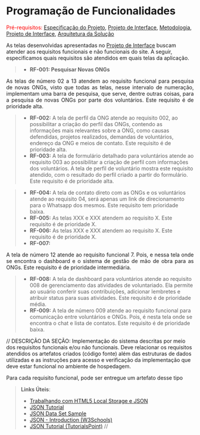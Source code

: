 # Programação de Funcionalidades

<span style="color:red">Pré-requisitos: <a href="2-Especificação do Projeto.md"> Especificação do Projeto</a></span>, <a href="04-Projeto de Interface.md"> Projeto de Interface</a>, <a href="4-Metodologia.md"> Metodologia</a>, <a href="3-Projeto de Interface.md"> Projeto de Interface</a>, <a href="5-Arquitetura da Solução.md"> Arquitetura da Solução</a>

As telas desenvolvidas apresentadas no <a href="04-Projeto de Interface.md"> Projeto de Interface</a> buscam atender aos requisitos funcionais e não funcionais do site. A seguir, especificamos quais requisitos são atendidos em quais telas da aplicação. 

>- **RF-001: Pesquisar Novas ONGs**
>
 <div align="justify"> 
 
 As telas de número 02 a 13 atendem ao requisito funcional para pesquisa de novas ONGs, visto que todas as telas, nesse intervalo de numeração, implementam uma barra de pesquisa, que serve, dentre outras coisas, para a pesquisa de novas ONGs por parte dos voluntários. Este requisito é de prioridade alta.
 
</div>

>- **RF-002:**
A tela de perfil da ONG atende ao requisito 002, ao possibilitar a criação do perfil das ONGs, contendo as informações mais relevantes sobre a ONG, como causas defendidas, projetos realizados, demandas de voluntários, endereço da ONG e meios de contato. Este requisito é de prioridade alta.
>- **RF-003:**
A tela de formulário detalhado para voluntários atende ao requisito 003 ao possibilitar a criação de perfil com informações dos voluntários. A tela de perfil de voluntário mostra este requisito atendido, com o resultado do perfil criado a partir do formulário. Este requisito é de prioridade alta.

>- **RF-004:**
A tela de contato direto com as ONGs e os voluntários atende ao requisito 04, será apenas um link de direcionamento para o Whatsapp dos mesmos. Este requisito tem prioridade baixa.
>- **RF-005:**
As telas XXX e XXX atendem ao requisito X. Este requisito é de prioridade X.
>- **RF-006:**
As telas XXX e XXX atendem ao requisito X. Este requisito é de prioridade X.
>- **RF-007:**

<div align="justify">
 
A tela de número 12 atende ao requisito funcional 7. Pois, e nessa tela onde se encontra o dashboard e o sistema de gestão de mão de obra para as ONGs. Este requisito é de prioridade intermediária.
 
</div>

>- **RF-008:**
A tela de dashboard para voluntários atende ao requisito 008 de gerenciamento das atividades de voluntariado. Ela permite ao usuário conferir suas contribuições, adicionar lembretes e atribuir status para suas atividades. Este requisito é de prioridade média.
>- **RF-009:**
A tela de número 009 atende ao requisito funcional para comunicação entre voluntários e ONGs. Pois, é nesta tela onde se encontra o chat e lista de contatos. 
Este requisito é de prioridade baixa.

// DESCRIÇÃO DA SEÇÃO:
Implementação do sistema descritas por meio dos requisitos funcionais e/ou não funcionais. Deve relacionar os requisitos atendidos os artefatos criados (código fonte) além das estruturas de dados utilizadas e as instruções para acesso e verificação da implementação que deve estar funcional no ambiente de hospedagem.

Para cada requisito funcional, pode ser entregue um artefato desse tipo

> **Links Úteis**:
>
> - [Trabalhando com HTML5 Local Storage e JSON](https://www.devmedia.com.br/trabalhando-com-html5-local-storage-e-json/29045)
> - [JSON Tutorial](https://www.w3resource.com/JSON)
> - [JSON Data Set Sample](https://opensource.adobe.com/Spry/samples/data_region/JSONDataSetSample.html)
> - [JSON - Introduction (W3Schools)](https://www.w3schools.com/js/js_json_intro.asp)
> - [JSON Tutorial (TutorialsPoint)](https://www.tutorialspoint.com/json/index.htm) 
> //
